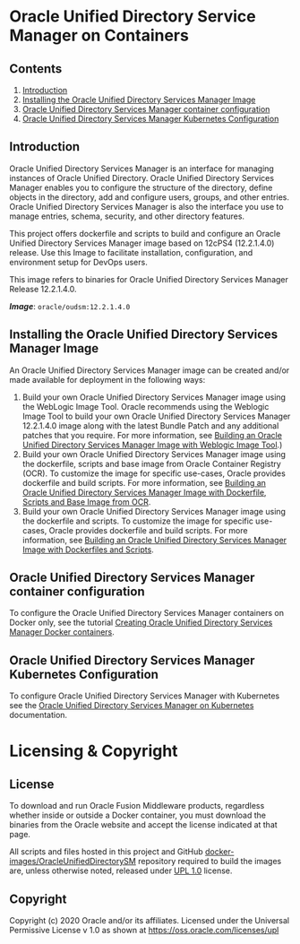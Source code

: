 Oracle Unified Directory Service Manager on Containers
======================================================

## Contents

1. [Introduction](#introduction)
1. [Installing the Oracle Unified Directory Services Manager Image](#installing-the-oracle-unified-directory-services-manager-image)
1. [Oracle Unified Directory Services Manager container configuration](#oracle-unified-directory-services-manager-container-configuration)
1. [Oracle Unified Directory Services Manager Kubernetes Configuration](#oracle-unified-directory-services-manager-kubernetes-configuration)

## Introduction

Oracle Unified Directory Services Manager is an interface for managing instances of Oracle Unified Directory. Oracle Unified Directory Services Manager enables you to configure the structure of the directory, define objects in the directory, add and configure users, groups, and other entries. Oracle Unified Directory Services Manager is also the interface you use to manage entries, schema, security, and other directory features.

This project offers dockerfile and scripts to build and configure an Oracle Unified Directory Services Manager image based on 12cPS4 (12.2.1.4.0) release. Use this Image to facilitate installation, configuration, and environment setup for DevOps users. 

This image refers to binaries for Oracle Unified Directory Services Manager Release 12.2.1.4.0.

***Image***: `oracle/oudsm:12.2.1.4.0`

## Installing the Oracle Unified Directory Services Manager Image

An Oracle Unified Directory Services Manager image can be created and/or made available for deployment in the following ways:

1. Build your own Oracle Unified Directory Services Manager image using the WebLogic Image Tool. Oracle recommends using the Weblogic Image Tool to build your own Oracle Unified Directory Services Manager 12.2.1.4.0 image along with the latest Bundle Patch and any additional patches that you require. For more information, see [Building an Oracle Unified Directory Services Manager Image with Weblogic Image Tool](imagetool/12.2.1.4.0).)
1. Build your own Oracle Unified Directory Services Manager image using the dockerfile, scripts and base image from Oracle Container Registry (OCR). To customize the image for specific use-cases, Oracle provides dockerfile and build scripts. For more information, see [Building an Oracle Unified Directory Services Manager Image with Dockerfile, Scripts and Base Image from OCR](dockerfiles/12.2.1.4.0/README-OCR-Base.md).
1. Build your own Oracle Unified Directory Services Manager image using the dockerfile and scripts. To customize the image for specific use-cases, Oracle provides dockerfile and build scripts. For more information, see [Building an Oracle Unified Directory Services Manager Image with Dockerfiles and Scripts](dockerfiles/12.2.1.4.0/README.md).

## Oracle Unified Directory Services Manager container configuration

To configure the Oracle Unified Directory Services Manager containers on Docker only, see the tutorial [Creating Oracle Unified Directory Services Manager Docker containers](https://docs.oracle.com/en/middleware/idm/unified-directory/12.2.1.4/tutorial-oudsm-docker/).

## Oracle Unified Directory Services Manager Kubernetes Configuration

To configure Oracle Unified Directory Services Manager with Kubernetes see the [Oracle Unified Directory Services Manager on Kubernetes](https://oracle.github.io/fmw-kubernetes/oudsm/) documentation.

# Licensing & Copyright

## License
To download and run Oracle Fusion Middleware products, regardless whether inside or outside a Docker container, you must download the binaries from the Oracle website and accept the license indicated at that page.

All scripts and files hosted in this project and GitHub [docker-images/OracleUnifiedDirectorySM](./) repository required to build the images are, unless otherwise noted, released under [UPL 1.0](https://oss.oracle.com/licenses/upl/) license.

## Copyright
Copyright (c) 2020 Oracle and/or its affiliates.
Licensed under the Universal Permissive License v 1.0 as shown at https://oss.oracle.com/licenses/upl
